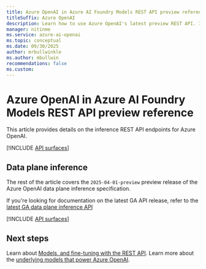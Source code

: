 ```yaml
---
title: Azure OpenAI in Azure AI Foundry Models REST API preview reference
titleSuffix: Azure OpenAI
description: Learn how to use Azure OpenAI's latest preview REST API. In this article, you learn about authorization options,  how to structure a request and receive a response.
manager: nitinme
ms.service: azure-ai-openai
ms.topic: conceptual
ms.date: 09/30/2025
author: mrbullwinkle
ms.author: mbullwin
recommendations: false
ms.custom:
---
```


# Azure OpenAI in Azure AI Foundry Models REST API preview reference

This article provides details on the inference REST API endpoints for Azure OpenAI.

[!INCLUDE [API surfaces](./includes/api-surface.md)]

## Data plane inference

The rest of the article covers the `2025-04-01-preview` preview release of the Azure OpenAI data plane inference specification.

If you're looking for documentation on the latest GA API release, refer to the [latest GA data plane inference API](./latest.md.md)

[!INCLUDE [API surfaces](./includes/api-versions/latest-inference-preview.md)]

## Next steps

Learn about [Models, and fine-tuning with the REST API](/rest/api/azureopenai/fine-tuning).
Learn more about the [underlying models that power Azure OpenAI](./concepts/models.md).